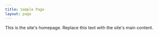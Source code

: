 ```yaml
---
title: Sample Page
layout: page
---
```


This is the site's homepage.  Replace this text with the site's main content.
